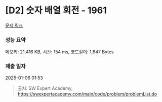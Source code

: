# [D2] 숫자 배열 회전 - 1961 

[문제 링크](https://swexpertacademy.com/main/code/problem/problemDetail.do?contestProbId=AV5Pq-OKAVYDFAUq) 

### 성능 요약

메모리: 21,416 KB, 시간: 154 ms, 코드길이: 1,647 Bytes

### 제출 일자

2025-01-06 01:53



> 출처: SW Expert Academy, https://swexpertacademy.com/main/code/problem/problemList.do